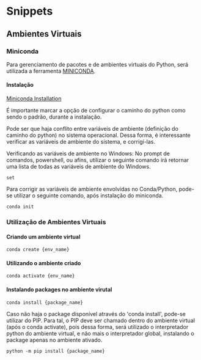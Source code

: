 # Snippets

## Ambientes Virtuais

### Miniconda

Para gerenciamento de pacotes e de ambientes virtuais do Python, será utilizada a ferramenta [MINICONDA](https://docs.conda.io/en/latest/miniconda.html).

#### Instalação

[Miniconda Installation](https://conda.io/projects/conda/en/latest/user-guide/install/index.html)

É importante marcar a opção de configurar o caminho do python como sendo o padrão, durante a instalação.

Pode ser que haja conflito entre variáveis de ambiente (definição do caminho do python) no sistema operacional. Dessa forma, é interessante verificar as variáveis de ambiente do sistema, e corrigí-las.

Verificando as variáveis de ambiente no Windows:
No prompt de comandos, powershell, ou afins, utilizar o seguinte comando irá retornar uma lista de todas as variáveis de ambiente do Windows.

    set

Para corrigir as variáveis de ambiente envolvidas no Conda/Python, pode-se utilizar o seguinte comando, após instalação do miniconda.

    conda init

### Utilização de Ambientes Virtuais

#### Criando um ambiente virtual

    conda create {env_name}

#### Utilizando o ambiente criado

    conda activate {env_name}

#### Instalando packages no ambiente virutal

    conda install {package_name}

Caso não haja o package disponível através do 'conda install', pode-se utilizar do PIP. Para tal, o PIP deve ser chamado dentro do ambiente virtual (após o conda activate), pois dessa forma, será utilizado o interpretador python do ambiente virtual, e não mais o interpretador global, instalando o package apenas no ambiente ativado.

    python -m pip install {package_name}
    